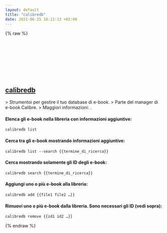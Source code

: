 ```yaml
---
layout: default
title: "calibredb"
date: 2021-06-25 18:12:13 +02:00
---
```

{% raw %}
<h2 id="calibredb">
  <a href="/it/common/calibredb.html">calibredb</a> <a href="#calibredb"><svg class="icon">
    <use href="/assets/images/unicode_sprite.svg#link" />
  </svg></a>
</h2>
> Strumentoi per gestire il tuo database di e-book.
> Parte del manager di e-book Calibre.
> Maggiori informazioni: <https://manual.calibre-ebook.com/generated/en/calibredb.html>.

#### Elenca gli e-book nella libreria con informazioni aggiuntive:
```shell
calibredb list
```
#### Cerca tra gli e-book mostrando informazioni aggiuntive:
```shell
calibredb list --search {{termine_di_ricerca}}
```
#### Cerca mostrando solamente gli ID degli e-book:
```shell
calibredb search {{termine_di_ricerca}}
```
#### Aggiungi uno o più e-book alla libreria:
```shell
calibredb add {{file1 file2 …}}
```
#### Rimuovi uno o più e-book dalla libreria. Sono necessari gli ID (vedi sopra):
```shell
calibredb remove {{id1 id2 …}}
```
{% endraw %}